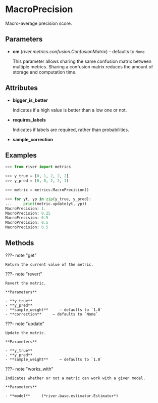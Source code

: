 # MacroPrecision

Macro-average precision score.



## Parameters

- **cm** (*river.metrics.confusion.ConfusionMatrix*) – defaults to `None`

    This parameter allows sharing the same confusion matrix between multiple metrics. Sharing a confusion matrix reduces the amount of storage and computation time.


## Attributes

- **bigger_is_better**

    Indicates if a high value is better than a low one or not.

- **requires_labels**

    Indicates if labels are required, rather than probabilities.

- **sample_correction**


## Examples

```python
>>> from river import metrics

>>> y_true = [0, 1, 2, 2, 2]
>>> y_pred = [0, 0, 2, 2, 1]

>>> metric = metrics.MacroPrecision()

>>> for yt, yp in zip(y_true, y_pred):
...     print(metric.update(yt, yp))
MacroPrecision: 1.
MacroPrecision: 0.25
MacroPrecision: 0.5
MacroPrecision: 0.5
MacroPrecision: 0.5
```

## Methods

???- note "get"

    Return the current value of the metric.

    
???- note "revert"

    Revert the metric.

    **Parameters**

    - **y_true**    
    - **y_pred**    
    - **sample_weight**     – defaults to `1.0`    
    - **correction**     – defaults to `None`    
    
???- note "update"

    Update the metric.

    **Parameters**

    - **y_true**    
    - **y_pred**    
    - **sample_weight**     – defaults to `1.0`    
    
???- note "works_with"

    Indicates whether or not a metric can work with a given model.

    **Parameters**

    - **model**     (*river.base.estimator.Estimator*)    
    
